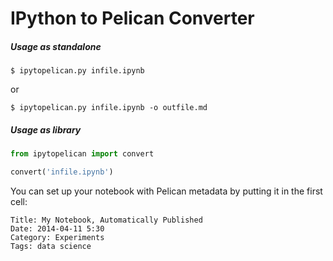 IPython to Pelican Converter
============================

##### Usage as standalone

    $ ipytopelican.py infile.ipynb

or

    $ ipytopelican.py infile.ipynb -o outfile.md


##### Usage as library

```python
from ipytopelican import convert

convert('infile.ipynb')
```


You can set up your notebook with Pelican metadata by putting it in the first cell:

    Title: My Notebook, Automatically Published
    Date: 2014-04-11 5:30
    Category: Experiments
    Tags: data science


